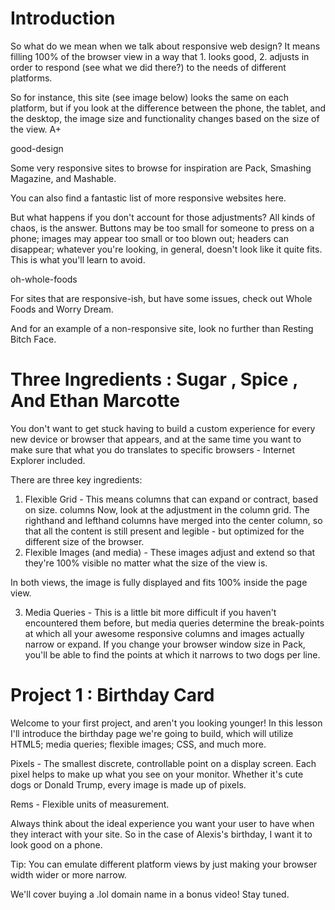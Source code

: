 # Introduction
So what do we mean when we talk about responsive web design? It means filling 100% of the browser view in a way that 1. looks good, 2. adjusts in order to respond (see what we did there?) to the needs of different platforms.

So for instance, this site (see image below) looks the same on each platform, but if you look at the difference between the phone, the tablet, and the desktop, the image size and functionality changes based on the size of the view. A+

good-design

Some very responsive sites to browse for inspiration are Pack, Smashing Magazine, and Mashable.

You can also find a fantastic list of more responsive websites here.

But what happens if you don't account for those adjustments? All kinds of chaos, is the answer. Buttons may be too small for someone to press on a phone; images may appear too small or too blown out; headers can disappear; whatever you're looking, in general, doesn't look like it quite fits. This is what you'll learn to avoid.

oh-whole-foods

For sites that are responsive-ish, but have some issues, check out Whole Foods and Worry Dream.


And for an example of a non-responsive site, look no further than Resting Bitch Face.



# Three Ingredients : Sugar , Spice , And Ethan Marcotte
You don't want to get stuck having to build a custom experience for every new device or browser that appears, and at the same time you want to make sure that what you do translates to specific browsers - Internet Explorer included.

There are three key ingredients:
1. Flexible Grid - This means columns that can expand or contract, based on size.
columns
Now, look at the adjustment in the column grid. The righthand and lefthand columns have merged into the center column, so that all the content is still present and legible - but optimized for the different size of the browser.
2. Flexible Images (and media) - These images adjust and extend so that they're 100% visible no matter what the size of the view is.

In both views, the image is fully displayed and fits 100% inside the page view.


3. Media Queries - This is a little bit more difficult if you haven't encountered them before, but media queries determine the break-points at which all your awesome responsive columns and images actually narrow or expand. If you change your browser window size in Pack, you'll be able to find the points at which it narrows to two dogs per line.

# Project 1 : Birthday Card
Welcome to your first project, and aren't you looking younger! In this lesson I'll introduce the birthday page we're going to build, which will utilize HTML5; media queries; flexible images; CSS, and much more.

Pixels - The smallest discrete, controllable point on a display screen. Each pixel helps to make up what you see on your monitor. Whether it's cute dogs or Donald Trump, every image is made up of pixels.

Rems - Flexible units of measurement.

Always think about the ideal experience you want your user to have when they interact with your site. So in the case of Alexis's birthday, I want it to look good on a phone.

Tip: You can emulate different platform views by just making your browser width wider or more narrow.

We'll cover buying a .lol domain name in a bonus video! Stay tuned.
